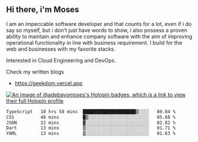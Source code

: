 ## Hi there, i'm Moses

I am an impeccable software developer and that counts for a lot, even if i do say so myself, but i don't just have words to show, i also possess a proven ability to maintain and enhance company software with the aim of improving operational functionality in line with business requirement. I build for the web and businesses with my favorite stacks.

Interested in Cloud Engineering and DevOps.

Check my written blogs
- https://geekdom.vercel.app

[![An image of @adebayomoses's Holopin badges, which is a link to view their full Holopin profile](https://holopin.me/adebayomoses)](https://holopin.io/@adebayomoses)

<!--START_SECTION:waka-->

```txt
TypeScript   10 hrs 58 mins  ████████████████████▒░░░░   80.84 %
CSS          46 mins         █▒░░░░░░░░░░░░░░░░░░░░░░░   05.68 %
JSON         22 mins         ▓░░░░░░░░░░░░░░░░░░░░░░░░   02.82 %
Dart         13 mins         ▒░░░░░░░░░░░░░░░░░░░░░░░░   01.71 %
YAML         13 mins         ▒░░░░░░░░░░░░░░░░░░░░░░░░   01.63 %
```

<!--END_SECTION:waka-->
